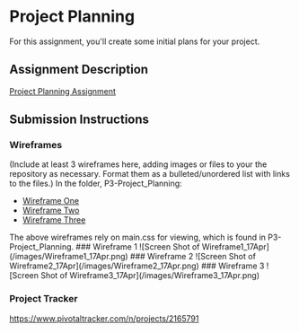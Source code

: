 # Project Planning
For this assignment, you'll create some initial plans for your project.

## Assignment Description
[Project Planning Assignment](https://education.launchcode.org/liftoff/assignments/planning/)

## Submission Instructions

### Wireframes

(Include at least 3 wireframes here, adding images or files to your the repository as necessary. Format them as a bulleted/unordered list with links to the files.)
In the folder, P3-Project_Planning:
<ul>
    <li><a href="wireframe1.html">Wireframe One</a></li>
    <li><a href="wireframe2.html">Wireframe Two </a></li>
    <li><a href="wireframe3.html">Wireframe Three</a></li>
</ul>
The above wireframes rely on main.css for viewing, which is found in P3-Project_Planning.
### Wireframe 1
![Screen Shot of Wireframe1_17Apr](/images/Wireframe1_17Apr.png)
### Wireframe 2
![Screen Shot of Wireframe2_17Apr](/images/Wireframe2_17Apr.png)
### Wireframe 3
![Screen Shot of Wireframe3_17Apr](/images/Wireframe3_17Apr.png)

### Project Tracker

https://www.pivotaltracker.com/n/projects/2165791
